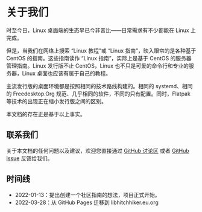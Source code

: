 # 关于我们

时至今日，Linux 桌面端的生态早已今非昔比——日常需求有不少都能在 Linux 上完成。

但是，当我们在网络上搜索 “Linux 教程”或 “Linux 指南”，映入眼帘的是各种基于 CentOS 的指南。这些指南读作 “Linux 指南”，实际上是基于 CentOS 的服务器管理指南。Linux 发行版不止 CentOS，Linux 也不只是可爱的命令行和专业的服务器，Linux 桌面也应该有属于自己的教程。

主流发行版的桌面环境都是按照相同的技术路线构建的。相同的 systemd、相同的 Freedesktop.Org 规范、几乎相同的软件，不同的只有配置。同时，Flatpak 等技术的出现正在缩小发行版之间的区别。

本文档的存在正是基于以上事实。

## 联系我们

关于本文档的任何问题以及建议，欢迎您直接通过 [GitHub 讨论区](https://github.com/linuxhitchhiker/THGLG/discussions) 或者 [GitHub Issue](https://github.com/linuxhitchhiker/THGLG/issues) 反馈给我们。

## 时间线

* 2022-01-13：提出创建一个社区指南的想法，项目正式开始。
* 2022-03-28：从 GitHub Pages 迁移到 libhitchhiker.eu.org
